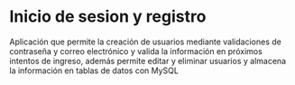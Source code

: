 # Inicio de sesion y registro
Aplicación que permite la creación de usuarios mediante validaciones de contraseña y correo electrónico y valida la información en próximos intentos de ingreso, además permite editar y eliminar usuarios y almacena la información en tablas de datos con MySQL
